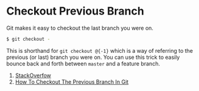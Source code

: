
# Checkout Previous Branch

Git makes it easy to checkout the last branch you were on.

```bash
$ git checkout -
```

This is shorthand for `git checkout @{-1}` which is a way of referring to
the previous (or last) branch you were on. You can use this trick to easily
bounce back and forth between `master` and a feature branch.

1. [StackOverfow](http://stackoverflow.com/questions/7206801/is-there-any-way-to-git-checkout-previous-branch)
2. [How To Checkout The Previous Branch In Git](https://marcgg.com/blog/2015/10/18/git-checkout-minus/)